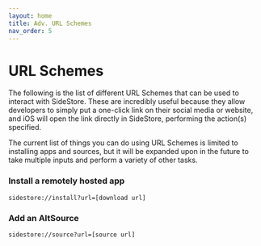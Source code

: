 ```yaml
---
layout: home
title: Adv. URL Schemes
nav_order: 5
---
```


# URL Schemes

The following is the list of different URL Schemes that can be used to interact with SideStore. These are incredibly useful because they allow developers to simply put a one-click link on their social media or website, and iOS will open the link directly in SideStore, performing the action(s) specified.

The current list of things you can do using URL Schemes is limited to installing apps and sources, but it will be expanded upon in the future to take multiple inputs and perform a variety of other tasks.

### Install a remotely hosted app

```
sidestore://install?url=[download url]
```

### Add an AltSource

```
sidestore://source?url=[source url]
```
